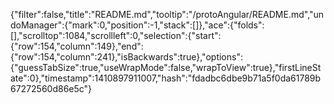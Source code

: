{"filter":false,"title":"README.md","tooltip":"/protoAngular/README.md","undoManager":{"mark":0,"position":-1,"stack":[]},"ace":{"folds":[],"scrolltop":1084,"scrollleft":0,"selection":{"start":{"row":154,"column":149},"end":{"row":154,"column":241},"isBackwards":true},"options":{"guessTabSize":true,"useWrapMode":false,"wrapToView":true},"firstLineState":0},"timestamp":1410897911007,"hash":"fdadbc6dbe9b71a5f0da61789b67272560d86e5c"}